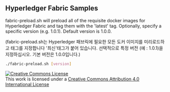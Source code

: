## Hyperledger Fabric Samples

fabric-preload.sh will preload all of the requisite docker images for Hyperledger Fabric and tag them
with the 'latest' tag. Optionally, specify a specific version (e.g. 1.0.1). Default version is 1.0.0.

(fabric-preload.sh는 Hyperledger 패브릭에 필요한 모든 도커 이미지를 미리로드하고 태그를 지정합니다
'최신'태그가 붙어 있습니다. 선택적으로 특정 버전 (예 : 1.0.1)을 지정하십시오. 기본 버전은 1.0.0입니다.)


```bash
./fabric-preload.sh [version]
```

<a rel="license" href="http://creativecommons.org/licenses/by/4.0/"><img alt="Creative Commons License" style="border-width:0" src="https://i.creativecommons.org/l/by/4.0/88x31.png" /></a><br />This work is licensed under a <a rel="license" href="http://creativecommons.org/licenses/by/4.0/">Creative Commons Attribution 4.0 International License</a>
